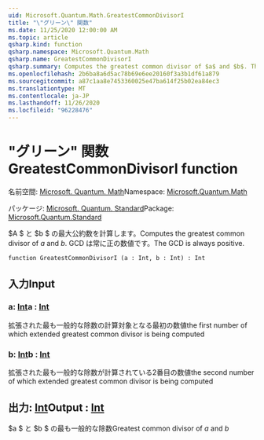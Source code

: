 ```yaml
---
uid: Microsoft.Quantum.Math.GreatestCommonDivisorI
title: "\"グリーン\" 関数"
ms.date: 11/25/2020 12:00:00 AM
ms.topic: article
qsharp.kind: function
qsharp.namespace: Microsoft.Quantum.Math
qsharp.name: GreatestCommonDivisorI
qsharp.summary: Computes the greatest common divisor of $a$ and $b$. The GCD is always positive.
ms.openlocfilehash: 2b6ba8a6d5ac78b69e6ee20160f3a3b1df61a879
ms.sourcegitcommit: a87c1aa8e7453360025e47ba614f25b02ea84ec3
ms.translationtype: MT
ms.contentlocale: ja-JP
ms.lasthandoff: 11/26/2020
ms.locfileid: "96228476"
---
```

# <a name="greatestcommondivisori-function"></a><span data-ttu-id="ef5ce-102">"グリーン" 関数</span><span class="sxs-lookup"><span data-stu-id="ef5ce-102">GreatestCommonDivisorI function</span></span>

<span data-ttu-id="ef5ce-103">名前空間: [Microsoft. Quantum. Math](xref:Microsoft.Quantum.Math)</span><span class="sxs-lookup"><span data-stu-id="ef5ce-103">Namespace: [Microsoft.Quantum.Math](xref:Microsoft.Quantum.Math)</span></span>

<span data-ttu-id="ef5ce-104">パッケージ: [Microsoft. Quantum. Standard](https://nuget.org/packages/Microsoft.Quantum.Standard)</span><span class="sxs-lookup"><span data-stu-id="ef5ce-104">Package: [Microsoft.Quantum.Standard](https://nuget.org/packages/Microsoft.Quantum.Standard)</span></span>


<span data-ttu-id="ef5ce-105">$A $ と $b $ の最大公約数を計算します。</span><span class="sxs-lookup"><span data-stu-id="ef5ce-105">Computes the greatest common divisor of $a$ and $b$.</span></span> <span data-ttu-id="ef5ce-106">GCD は常に正の数値です。</span><span class="sxs-lookup"><span data-stu-id="ef5ce-106">The GCD is always positive.</span></span>

```qsharp
function GreatestCommonDivisorI (a : Int, b : Int) : Int
```


## <a name="input"></a><span data-ttu-id="ef5ce-107">入力</span><span class="sxs-lookup"><span data-stu-id="ef5ce-107">Input</span></span>

### <a name="a--int"></a><span data-ttu-id="ef5ce-108">a: [Int](xref:microsoft.quantum.lang-ref.int)</span><span class="sxs-lookup"><span data-stu-id="ef5ce-108">a : [Int](xref:microsoft.quantum.lang-ref.int)</span></span>

<span data-ttu-id="ef5ce-109">拡張された最も一般的な除数の計算対象となる最初の数値</span><span class="sxs-lookup"><span data-stu-id="ef5ce-109">the first number of which extended greatest common divisor is being computed</span></span>


### <a name="b--int"></a><span data-ttu-id="ef5ce-110">b: [Int](xref:microsoft.quantum.lang-ref.int)</span><span class="sxs-lookup"><span data-stu-id="ef5ce-110">b : [Int](xref:microsoft.quantum.lang-ref.int)</span></span>

<span data-ttu-id="ef5ce-111">拡張された最も一般的な除数が計算されている2番目の数値</span><span class="sxs-lookup"><span data-stu-id="ef5ce-111">the second number of which extended greatest common divisor is being computed</span></span>



## <a name="output--int"></a><span data-ttu-id="ef5ce-112">出力: [Int](xref:microsoft.quantum.lang-ref.int)</span><span class="sxs-lookup"><span data-stu-id="ef5ce-112">Output : [Int](xref:microsoft.quantum.lang-ref.int)</span></span>

<span data-ttu-id="ef5ce-113">$a $ と $b $ の最も一般的な除数</span><span class="sxs-lookup"><span data-stu-id="ef5ce-113">Greatest common divisor of $a$ and $b$</span></span>